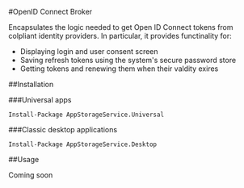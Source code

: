 #OpenID Connect Broker

Encapsulates the logic needed to get Open ID Connect tokens from colpliant identity providers.
In particular, it provides functinality for:

- Displaying login and user consent screen
- Saving refresh tokens using the system's secure password store
- Getting tokens and renewing them when their valdity exires

##Installation

###Universal apps

```
Install-Package AppStorageService.Universal
```

###Classic desktop applications

```
Install-Package AppStorageService.Desktop
```

##Usage

Coming soon